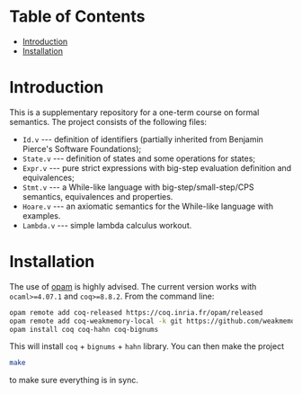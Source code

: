 Table of Contents
=================

  * [Introduction](#introduction)
  * [Installation](#installation)

# Introduction

This is a supplementary repository for a one-term course on formal semantics. The project consists of the following files:

- `Id.v` --- definition of identifiers (partially inherited from Benjamin Pierce's Software Foundations);
- `State.v` --- definition of states and some operations for states;
- `Expr.v` --- pure strict expressions with big-step evaluation definition and equivalences;
- `Stmt.v` --- a While-like language with big-step/small-step/CPS semantics, equivalences and properties.
- `Hoare.v` --- an axiomatic semantics for the While-like language with examples.
- `Lambda.v` --- simple lambda calculus workout.

# Installation

The use of [opam](https://opam.ocaml.org) is highly advised. The current version works
with `ocaml>=4.07.1` and `coq>=8.8.2`. From the command line:
```bash
opam remote add coq-released https://coq.inria.fr/opam/released
opam remote add coq-weakmemory-local -k git https://github.com/weakmemory/local-coq-opam-archive
opam install coq coq-hahn coq-bignums
```
This will install `coq` + `bignums` + `hahn` library. You can then make the project
```bash
make
```
to make sure everything is in sync.

